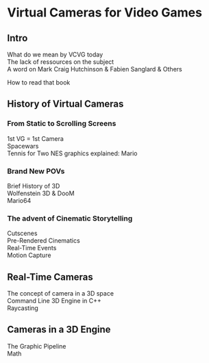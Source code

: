 # Virtual Cameras for Video Games

## Intro  
What do we mean by VCVG today  
The lack of ressources on the subject  
A word on Mark Craig Hutchinson & Fabien Sanglard & Others  

How to read that book  
 
## History of Virtual Cameras  
    
### From Static to Scrolling Screens  
1st VG = 1st Camera  
Spacewars  
Tennis for Two
NES graphics explained: Mario  

### Brand New POVs  
Brief History of 3D  
Wolfenstein 3D & DooM  
Mario64  

### The advent of Cinematic Storytelling  
Cutscenes  
Pre-Rendered Cinematics  
Real-Time Events  
Motion Capture  

## Real-Time Cameras  

The concept of camera in a 3D space  
Command Line 3D Engine in C++  
Raycasting  

## Cameras in a 3D Engine  

The Graphic Pipeline  
Math  




    